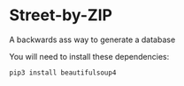 # Street-by-ZIP
A backwards ass way to generate a database

You will need to install these dependencies:

```pip3 install beautifulsoup4```
